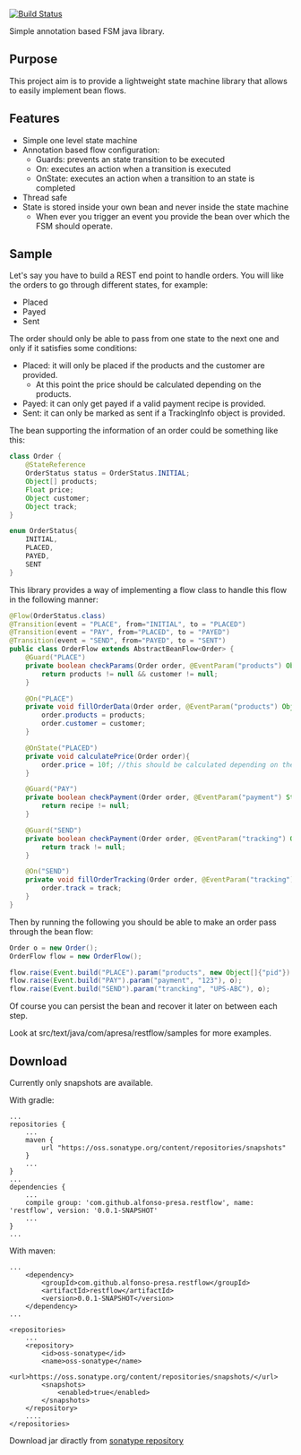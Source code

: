 [![Build Status](https://travis-ci.org/alfonso-presa/restflow.svg?branch=master)](https://travis-ci.org/alfonso-presa/restflow)

Simple annotation based FSM java library.

## Purpose

This project aim is to provide a lightweight state machine library that allows to easily implement bean flows.

## Features

* Simple one level state machine
* Annotation based flow configuration:
	* Guards: prevents an state transition to be executed
	* On: executes an action when a transition is executed
	* OnState: executes an action when a transition to an state is completed
* Thread safe
* State is stored inside your own bean and never inside the state machine
    * When ever you trigger an event you provide the bean over which the FSM should operate.

## Sample

Let's say you have to build a REST end point to handle orders. You will like the orders to go through different states, for example:
* Placed
* Payed
* Sent

The order should only be able to pass from one state to the next one and only if it satisfies some conditions:
* Placed: it will only be placed if the products and the customer are provided.
	* At this point the price should be calculated depending on the products.
* Payed: it can only get payed if a valid payment recipe is provided.
* Sent: it can only be marked as sent if a TrackingInfo object is provided.

The bean supporting the information of an order could be something like this:

```java
class Order {
	@StateReference
	OrderStatus status = OrderStatus.INITIAL;
	Object[] products;
	Float price;
	Object customer;
	Object track;
}

enum OrderStatus{
	INITIAL,
	PLACED,
	PAYED,
	SENT
}
```

This library provides a way of implementing a flow class to handle this flow in the following manner:

```java
@Flow(OrderStatus.class)
@Transition(event = "PLACE", from="INITIAL", to = "PLACED")
@Transition(event = "PAY", from="PLACED", to = "PAYED")
@Transition(event = "SEND", from="PAYED", to = "SENT")
public class OrderFlow extends AbstractBeanFlow<Order> {
	@Guard("PLACE")
	private boolean checkParams(Order order, @EventParam("products") Object[] products, @EventParam("customer") Object customer){
		return products != null && customer != null;
	}

	@On("PLACE")
	private void fillOrderData(Order order, @EventParam("products") Object[] products, @EventParam("customer") Object customer){
		order.products = products;
		order.customer = customer;
	}

	@OnState("PLACED")
	private void calculatePrice(Order order){
		order.price = 10f; //this should be calculated depending on the products
	}

	@Guard("PAY")
	private boolean checkPayment(Order order, @EventParam("payment") String recipe){
		return recipe != null;
	}

	@Guard("SEND")
	private boolean checkPayment(Order order, @EventParam("tracking") Object track){
		return track != null;
	}

	@On("SEND")
	private void fillOrderTracking(Order order, @EventParam("tracking") Object track){
		order.track = track;
	}
}

```

Then by running the following you should be able to make an order pass through the bean flow:

```java
Order o = new Order();
OrderFlow flow = new OrderFlow();

flow.raise(Event.build("PLACE").param("products", new Object[]{"pid"}).param("customer", "customer"), o);
flow.raise(Event.build("PAY").param("payment", "123"), o);
flow.raise(Event.build("SEND").param("trancking", "UPS-ABC"), o);
```

Of course you can persist the bean and recover it later on between each step.

Look at src/text/java/com/apresa/restflow/samples for more examples. 


## Download

Currently only snapshots are available.

With gradle:

```
...
repositories {
    ...
    maven {
        url "https://oss.sonatype.org/content/repositories/snapshots"
    }
    ...
}
...
dependencies {
    ...
    compile group: 'com.github.alfonso-presa.restflow', name: 'restflow', version: '0.0.1-SNAPSHOT'
    ...
}
...
```

With maven:

```
...
	<dependency>
		<groupId>com.github.alfonso-presa.restflow</groupId>
		<artifactId>restflow</artifactId>
		<version>0.0.1-SNAPSHOT</version>
	</dependency>
...

<repositories>
	...
    <repository>
        <id>oss-sonatype</id>
        <name>oss-sonatype</name>
        <url>https://oss.sonatype.org/content/repositories/snapshots/</url>
        <snapshots>
            <enabled>true</enabled>
        </snapshots>
    </repository>
    ....
</repositories>
```
Download jar diractly from [sonatype repository](https://oss.sonatype.org/content/repositories/snapshots/com/github/alfonso-presa/restflow/restflow/)
